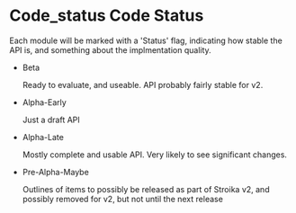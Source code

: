 # Code_status Code Status

Each module will be marked with a 'Status' flag, indicating how
stable the API is, and something about the implmentation quality.

- Beta

  Ready to evaluate, and useable. API probably fairly stable for v2.

- Alpha-Early

  Just a draft API

- Alpha-Late

  Mostly complete and usable API. Very likely to see significant
  changes.

- Pre-Alpha-Maybe

  Outlines of items to possibly be released as part of Stroika v2, and
  possibly removed for v2, but not until the next release
